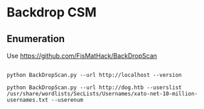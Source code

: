 # Backdrop CSM

## Enumeration


Use https://github.com/FisMatHack/BackDropScan

```shell

python BackDropScan.py --url http://localhost --version
```

```shell
python BackDropScan.py --url http://dog.htb --userslist /usr/share/wordlists/SecLists/Usernames/xato-net-10-million-usernames.txt --userenum
```
